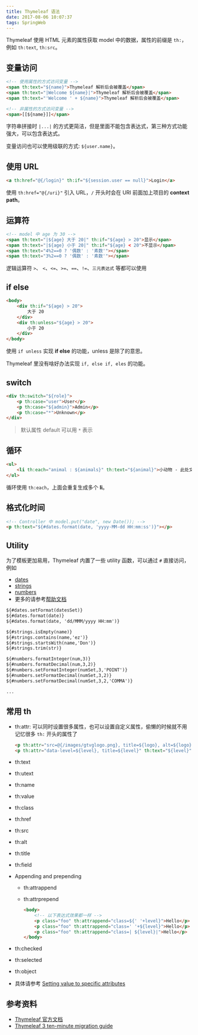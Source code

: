 ```yaml
---
title: Thymeleaf 语法
date: 2017-08-06 10:07:37
tags: SpringWeb
---
```


Thymeleaf 使用 HTML 元素的属性获取 model 中的数据，属性的前缀是 `th:`，例如 `th:text`, `th:src`。

## 变量访问

```html
<!-- 使用属性的方式访问变量 -->
<span th:text="${name}">Thymeleaf 解析后会被覆盖</span>
<span th:text="|Welcome ${name}|">Thymeleaf 解析后会被覆盖</span>
<span th:text="'Welcome ' + ${name}">Thymeleaf 解析后会被覆盖</span>

<!-- 非属性的方式访问变量 -->
<span>[[${name}]]</span>
```

字符串拼接时 `|...|` 的方式更简洁，但是里面不能包含表达式，第三种方式功能强大，可以包含表达式。

变量访问也可以使用级联的方式: `${user.name}`。

## 使用 URL

```html
<a th:href="@{/login}" th:if="${session.user == null}">Login</a>
```

使用 `th:href="@{/uri}"` 引入 URL，`/` 开头时会在 URI 前面加上项目的 **context path**。<!--more-->

## 运算符

```html
<!-- model 中 age 为 30 -->
<span th:text="|${age} 大于 20|" th:if="${age} > 20">显示</span>
<span th:text="|${age} 小于 20|" th:if="${age} < 20">不显示</span>
<span th:text="4%2==0 ? '偶数' : '素数'"></span>
<span th:text="3%2==0 ? '偶数' : '素数'"></span>
```

逻辑运算符 `>`、 `<`、`<=`、`>=`、`==`、`!=`、`三元表达式` 等都可以使用

## if else

```html
<body>
    <div th:if="${age} > 20">
        大于 20
    </div>
    <div th:unless="${age} > 20">
        小于 20
    </div>
</body>
```

使用 `if unless` 实现 **if else** 的功能，unless 是除了的意思。

Thymeleaf 里没有啥好办法实现 `if, else if, eles` 的功能。

## switch

```html
<div th:switch="${role}">
    <p th:case="user">User</p>
    <p th:case="${admin}">Admin</p>
    <p th:case="*">Unknown</p>
</div>
```

> 默认属性 default 可以用 `*` 表示

## 循环

```html
<ul>
    <li th:each="animal : ${animals}" th:text="${animal}">小动物 - 此处文本会被覆盖</li>
</ul>
```

循环使用 `th:each`，上面会重复生成多个 **li**。

## 格式化时间

```html
<!-- Controller 中 model.put("date", new Date()); -->
<p th:text="${#dates.format(date, 'yyyy-MM-dd HH:mm:ss')}"></p>
```

## Utility

为了模板更加易用，Thymeleaf 内置了一些 utility 函数，可以通过 `#` 直接访问，例如

* [dates](http://www.thymeleaf.org/doc/tutorials/2.1/usingthymeleaf.html#dates)
* [strings](http://www.thymeleaf.org/doc/tutorials/2.1/usingthymeleaf.html#strings)
* [numbers](http://www.thymeleaf.org/doc/tutorials/2.1/usingthymeleaf.html#numbers)
* 更多的请参考[帮助文档](http://www.thymeleaf.org/doc/tutorials/2.1/usingthymeleaf.html#numbers)

```html
${#dates.setFormat(datesSet)}
${#dates.format(date)}
${#dates.format(date, 'dd/MMM/yyyy HH:mm')}

${#strings.isEmpty(name)}
${#strings.contains(name,'ez')}
${#strings.startsWith(name,'Don')} 
${#strings.trim(str)}

${#numbers.formatInteger(num,3)}
${#numbers.formatDecimal(num,3,2)}
${#numbers.setFormatInteger(numSet,3,'POINT')}
${#numbers.setFormatDecimal(numSet,3,2)}
${#numbers.setFormatDecimal(numSet,3,2,'COMMA')}

...
```

## 常用 th

* th:attr: 可以同时设置很多属性，也可以设置自定义属性，偷懒的时候就不用记忆很多 `th:` 开头的属性了

  ```html
  <p th:attr="src=@{/images/gtvglogo.png}, title=${logo}, alt=${logo}"></p>
  <p th:attr="data-level=${level}, title=${level}" th:text="${level}"></p>
  ```

* th:text

* th:utext

* th:name

* th:value

* th:class

* th:href

* th:src

* th:alt

* th:title

* th:field

* Appending and prepending

  * th:attrappend

  * th:attrprepend

    ```html
    <body>
        <!-- 以下表达式效果都一样 -->
        <p class="foo" th:attrappend="class=${' '+level}">Hello</p>
        <p class="foo" th:attrappend="class=' '+${level}">Hello</p>
        <p class="foo" th:attrappend="class=| ${level}|">Hello</p>
    </body>
    ```

* th:checked

* th:selected

* th:object

* 具体请参考 [Setting value to specific attributes](http://www.thymeleaf.org/doc/tutorials/2.1/usingthymeleaf.html#setting-value-to-specific-attributes)

## 参考资料

* [Thymeleaf 官方文档](http://www.thymeleaf.org/doc/tutorials/2.1/usingthymeleaf.html#introducing-thymeleaf)
* [Thymeleaf 3 ten-minute migration guide](http://www.thymeleaf.org/doc/articles/thymeleaf3migration.html)

